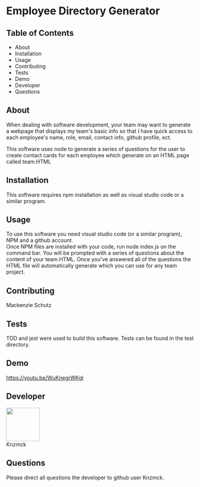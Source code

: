 #  Employee Directory Generator  

   ## Table of Contents  
   * About  
   * Installation   
   * Usage    
   * Contributing 
   * Tests 
   * Demo  
   * Developer  
   * Questions  
   
   ## About   

When dealing with software development, your team may want to generate a webpage that displays my team's basic info
so that I have quick access to each employee's name, role, email, contact info, github profile, ect.  

This software uses node to generate a series of questions for the user to create contact cards for each employee which generate on an HTML page called team.HTML  

   ## Installation   

   This software requires npm installation as well as visual studio code or a similar program.   

   ## Usage  

   To use this software you need visual studio code (or a similar program), NPM and a github account.  
    Once NPM files are installed with your code, run node index.js on the command bar. You will be prompted with a series of questions about the content of your team.HTML. Once you've answered all of the questions the HTML file will automatically generate which you can use for any team project.   

 
   ## Contributing  

   Mackenzie Schutz  


   ## Tests  

   TDD and jest were used to build this software. Tests can be found in the test directory.  

   ## Demo  

   https://youtu.be/WuKnegrWKgI  

   ## Developer  

   <div class="CircleBadge CircleBadge--medium bg-gray-dark">
   <img src="https://avatars.githubusercontent.com/Knzmck" height="90" width="90">   
   </div>  
   Knzmck  

   ## Questions  

   Please direct all questions the developer to github user Knzmck.  


   